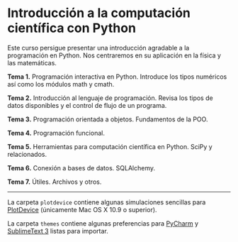 Introducci&oacute;n a la computaci&oacute;n cient&iacute;fica con Python
============

Este curso persigue presentar una introducci&oacute;n agradable a la programaci&oacute;n en Python. Nos centraremos en su aplicaci&oacute;n en la f&iacute;sica y las matem&aacute;ticas.

**Tema 1.** Programaci&oacute;n interactiva en Python. Introduce los tipos num&eacute;ricos as&iacute; como los m&oacute;dulos math y cmath.

**Tema 2.** Introducci&oacute;n al lenguaje de programaci&oacute;n. Revisa los tipos de datos disponibles y el control de flujo de un programa.

**Tema 3.** Programaci&oacute;n orientada a objetos. Fundamentos de la POO.

**Tema 4.** Programaci&oacute;n funcional.

**Tema 5.** Herramientas para computaci&oacute;n cient&iacute;fica en Python. SciPy y relacionados.

**Tema 6.** Conexi&oacute;n a bases de datos. SQLAlchemy.

**Tema 7.** &Uacute;tiles. Archivos y otros.

***

La carpeta `plotdevice` contiene algunas simulaciones sencillas para [PlotDevice](http://plotdevice.io) (&uacute;nicamente Mac OS X 10.9 o superior).

La carpeta `themes` contiene algunas preferencias para [PyCharm](https://www.jetbrains.com/pycharm) y [SublimeText 3](http://www.sublimetext.com/3) listas para importar.
